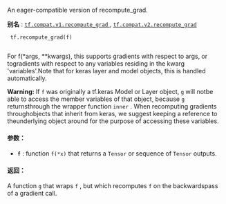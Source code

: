 An eager-compatible version of recompute_grad.

**别名** : [ `tf.compat.v1.recompute_grad` ](/api_docs/python/tf/recompute_grad), [ `tf.compat.v2.recompute_grad` ](/api_docs/python/tf/recompute_grad)

```
 tf.recompute_grad(f)
 
```

For f(*args, **kwargs), this supports gradients with respect to args, or togradients with respect to any variables residing in the kwarg 'variables'.Note that for keras layer and model objects, this is handled automatically.


**Warning:**  If  `f`  was originally a tf.keras Model or Layer object,  `g`  will notbe able to access the member variables of that object, because  `g`  returnsthrough the wrapper function  `inner` .  When recomputing gradients throughobjects that inherit from keras, we suggest keeping a reference to theunderlying object around for the purpose of accessing these variables.


#### 参数：
- **`f`** : function  `f(*x)`  that returns a  `Tensor`  or sequence of  `Tensor`  outputs.


#### 返回：
A function  `g`  that wraps  `f` , but which recomputes  `f`  on the backwardspass of a gradient call.

